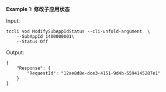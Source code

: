 **Example 1: 修改子应用状态**



Input: 

```
tccli vod ModifySubAppIdStatus --cli-unfold-argument  \
    --SubAppId 1400000001\
    --Status Off
```

Output: 
```
{
    "Response": {
        "RequestId": "12ae8d8e-dce3-4151-9d4b-5594145287e1"
    }
}
```

